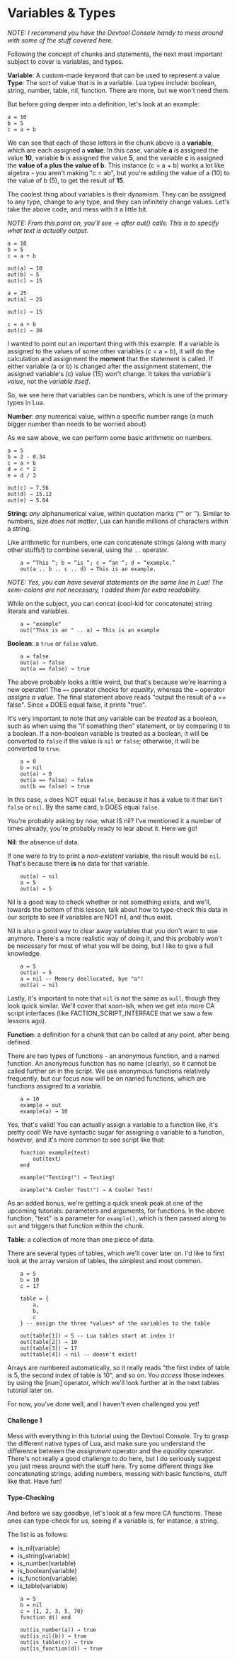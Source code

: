 # Variables & Types

*NOTE: I recommend you have the Devtool Console handy to mess around with some of the stuff covered here.*

Following the concept of chunks and statements, the next most important subject to cover is variables, and types.

**Variable**: A custom-made keyword that can be used to represent a value
**Type**: The sort of value that is in a variable. Lua types include: boolean, string, number, table, nil, function. There are more, but we won't need them.

But before going deeper into a definition, let's look at an example:

```
a = 10
b = 5
c = a + b
```

We can see that each of those letters in the chunk above is a **variable**, which are each assigned a **value**. In this case, variable **a** is assigned the value **10**, variable **b** is assigned the value **5**, and the variable **c** is assigned the **value of a plus the value of b**. This instance (c = a + b) works a lot like algebra - you aren't making "c = ab", but you're adding the value of a (10) to the value of b (5), to get the result of **15**.

The coolest thing about variables is their dynamism. They can be assigned to any type, change to any type, and they can infinitely change values. Let's take the above code, and mess with it a little bit.

*NOTE: From this point on, you'll see → after out() calls. This is to specify what text is actually output.*

```
a = 10
b = 5
c = a + b

out(a) → 10
out(b) → 5
out(c) → 15

a = 25
out(a) → 25

out(c) → 15

c = a + b
out(c) → 30
```

I wanted to point out an important thing with this example. If a variable is assigned to the values of some other variables (c = a + b), it will do the calculation and assignment the **moment** that the statement is called. If either variable (a or b) is changed after the assignment statement, the assigned variable's (c) value (15) won't change. It takes the *variable's value*, not the *variable itself*.

So, we see here that variables can be numbers, which is one of the primary types in Lua.

**Number**: *any* numerical value, within a specific number range (a much bigger number than needs to be worried about)

As we saw above, we can perform some basic arithmetic on numbers. 

```
a = 5
b = 2 - 0.34
c = a + b
d = c * 2
e = d / 3

out(c) → 7.56
out(d) → 15.12
out(e) → 5.04
```

**String**: *any* alphanumerical value, within quotation marks ("" or ''). Similar to numbers, size *does not matter*, Lua can handle millions of characters within a string.

Like arithmetic for numbers, one can concatenate strings (along with many other stuffs!) to combine several, using the `..` operator.

```
	a = “This “; b = “is “; c = “an “; d = “example.”
	out(a .. b .. c .. d) → This is an example.
```

*NOTE: Yes, you can have several statements on the same line in Lua! The semi-colons are not necessary, I added them for extra readability.*

While on the subject, you can concat (cool-kid for concatenate) string literals and variables.

```
    a = "example"
    out("This is an " .. a) → This is an example
```

**Boolean**: a `true` or `false` value. 

```
    a = false
    out(a) → false
    out(a == false) → true
```

The above probably looks a little weird, but that's because we're learning a new operator! The `==` operator checks for *equality*, whereas the `=` operator *assigns a value*. The final statement above reads "output the result of a == false". Since `a` DOES equal false, it prints "true".

It's very important to note that any variable can be *treated* as a boolean, such as when using the "if something then" statement, or by comparing it to a boolean. If a non-boolean variable is treated as a boolean, it will be converted to `false` if the value is `nil` or `false`; otherwise, it will be converted to `true`.

```
    a = 0
    b = nil
    out(a) → 0
    out(a == false) → false 
    out(b == false) → true
```

In this case, `a` does NOT equal `false`, because it has a value to it that isn't `false` or `nil`. By the same card, `b` DOES equal `false`.

You're probably asking by now, what IS nil? I've mentioned it a number of times already, you're probably ready to lear about it. Here we go!

**Nil**: the absence of data.

If one were to try to print a *non-existent* variable, the result would be `nil`. That's because there **is** no data for that variable.

```
    out(a) → nil
    a = 5
    out(a) → 5
```

Nil is a good way to check whether or not something exists, and we'll, towards the bottom of this lesson, talk about how to type-check this data in our scripts to see if variables are NOT nil, and thus exist.

Nil is also a good way to clear away variables that you don't want to use anymore. There's a more realistic way of doing it, and this probably won't be necessary for most of what you will be doing, but I like to give a full knowledge.

```
    a = 5
    out(a) → 5
    a = nil -- Memory deallocated, bye "a"!
    out(a) → nil
```

Lastly, it's important to note that `nil` is not the same as `null`, though they look quick similar. We'll cover that soon-ish, when we get into more CA script interfaces (like FACTION_SCRIPT_INTERFACE that we saw a few lessons ago).

**Function**: a definition for a chunk that can be called at any point, after being defined.

There are two types of functions - an anonymous function, and a named function. An anonymous function has no name (clearly), so it cannot be called further on in the script. We use anonymous functions relatively frequently, but our focus now will be on named functions, which are functions assigned to a variable.

```
    a = 10
    example = out
    example(a) → 10
```

Yes, that's valid! You can actually assign a variable to a function like, it's pretty cool! We have syntactic sugar for assigning a variable to a function, however, and it's more common to see script like that:

```
    function example(text)
        out(text)
    end

    example("Testing!") → Testing!

    example("A Cooler Test!") → A Cooler Test!
```

As an added bonus, we're getting a quick sneak peak at one of the upcoming tutorials: parameters and arguments, for functions. In the above function, "text" is a parameter for `example()`, which is then passed along to `out` and triggers that function within the chunk.

**Table**: a collection of more than one piece of data.

There are several types of tables, which we'll cover later on. I'd like to first look at the array version of tables, the simplest and most common.

```
    a = 5
    b = 10
    c = 17

    table = {
        a,
        b,
        c
    } -- assign the three *values* of the variables to the table
    
    out(table[1]) → 5 -- Lua tables start at index 1!
    out(table[2]) → 10
    out(table[3]) → 17
    out(table[4]) → nil -- doesn't exist!
```

Arrays are numbered automatically, so it really reads "the first index of table is 5, the second index of table is 10", and so on. You *access* those indexes by using the \[num\] operator, which we'll look further at in the next tables tutorial later on.

For now, you've done well, and I haven't even challenged you yet!

#### Challenge 1

Mess with everything in this tutorial using the Devtool Console. Try to grasp the different native types of Lua, and make sure you understand the difference between the *assignment* operator and the *equality* operator. There's not really a good challenge to do here, but I do seriously suggest you just mess around with the stuff here. Try some different things like concatenating strings, adding numbers, messing with basic functions, stuff like that. Have fun!

#### Type-Checking

And before we say goodbye, let's look at a few more CA functions. These ones can type-check for us, seeing if a variable is, for instance, a string.

The list is as follows:
- is_nil(variable)
- is_string(variable)
- is_number(variable)
- is_boolean(variable)
- is_function(variable)
- is_table(variable)

```
    a = 5
    b = nil
    c = {1, 2, 3, 5, 70}
    function d() end

    out(is_number(a)) → true    
    out(is_nil(b)) → true
    out(is_table(c)) → true
    out(is_function(d)) → true
```